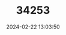 ---
title: "34253"
category: "Baccaurea odoratissima"
draft: false
date: 2024-02-22 13:03:50
languages:
  Filipino; Pilipino: ["Marikau-na-Pula"]
---